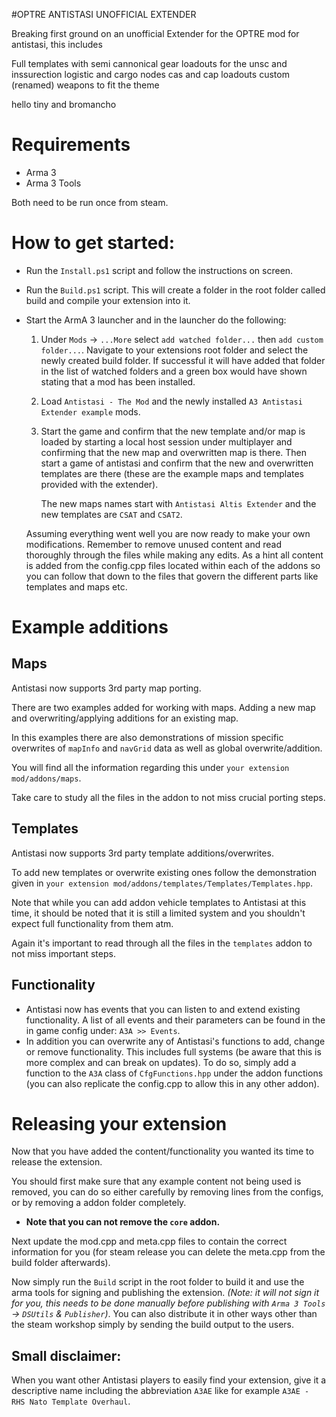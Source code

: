 #OPTRE ANTISTASI UNOFFICIAL EXTENDER

Breaking first ground on an unofficial Extender for the OPTRE mod for antistasi, this includes

Full templates with semi cannonical gear loadouts for the unsc and inssurection
logistic and cargo nodes
cas and cap loadouts
custom (renamed) weapons to fit the theme

hello tiny and bromancho

# Requirements
  - Arma 3
  - Arma 3 Tools  
    
  Both need to be run once from steam.

# How to get started:
- Run the `Install.ps1` script and follow the instructions on screen.
- Run the `Build.ps1` script. This will create a folder in the root folder called build and compile your extension into it.
- Start the ArmA 3 launcher and in the launcher do the following:
  1) Under `Mods` -> `...More` select `add watched folder...` then `add custom folder...`.
      Navigate to your extensions root folder and select the newly created build folder.
      If successful it will have added that folder in the list of watched folders and a green box would have shown
      stating that a mod has been installed.

  2) Load `Antistasi - The Mod` and the newly installed `A3 Antistasi Extender example` mods.
  3) Start the game and confirm that the new template and/or map is loaded by starting a local host session under multiplayer
      and confirming that the new map and overwritten map is there. Then start a game of antistasi and confirm that the
      new and overwritten templates are there (these are the example maps and templates provided with the extender).

      The new maps names start with `Antistasi Altis Extender` and the new templates are `CSAT` and `CSAT2`.

  Assuming everything went well you are now ready to make your own modifications.
  Remember to remove unused content and read thoroughly through the files while making any edits.
  As a hint all content is added from the config.cpp files located within each of the addons so you can follow that down to the files that govern the different parts like templates and maps etc.


# Example additions
## Maps
Antistasi now supports 3rd party map porting.

There are two examples added for working with maps. Adding a new map and overwriting/applying additions for an existing map.

  In this examples there are also demonstrations of mission specific overwrites of `mapInfo` and `navGrid` data as well as global overwrite/addition.

  You will find all the information regarding this under `your extension mod/addons/maps`.

  Take care to study all the files in the addon to not miss crucial porting steps.

## Templates
Antistasi now supports 3rd party template additions/overwrites.

  To add new templates or overwrite existing ones follow the demonstration given in `your extension mod/addons/templates/Templates/Templates.hpp`.

  Note that while you can add addon vehicle templates to Antistasi at this time, it should be noted that it is still a limited system and you shouldn't expect full functionality from them atm.

  Again it's important to read through all the files in the `templates` addon to not miss important steps.

## Functionality
- Antistasi now has events that you can listen to and extend existing functionality.
  A list of all events and their parameters can be found in the in game config under: `A3A >> Events`.
- In addition you can overwrite any of Antistasi's functions to add, change or remove functionality. This includes full systems (be aware that this is more complex and can break on updates).
  To do so, simply add a function to the `A3A` class of `CfgFunctions.hpp` under the addon functions (you can also replicate the config.cpp to allow this in any other addon).

# Releasing your extension
Now that you have added the content/functionality you wanted its time to release the extension.

You should first make sure that any example content not being used is removed, you can do so either carefully by removing lines from the configs, or by removing a addon folder completely.
  * **Note that you can not remove the `core` addon.**

Next update the mod.cpp and meta.cpp files to contain the correct information for you (for steam release you can delete the meta.cpp from the build folder afterwards).

Now simply run the `Build` script in the root folder to build it and use the arma tools for signing and publishing the extension.
*(Note: it will not sign it for you, this needs to be done manually before publishing with `Arma 3 Tools` -> `DSUtils` & `Publisher`)*.
You can also distribute it in other ways other than the steam workshop simply by sending the build output to the users.

## Small disclaimer:

When you want other Antistasi players to easily find your extension, give it a descriptive name including the abbreviation `A3AE` like for example `A3AE - RHS Nato Template Overhaul`.


